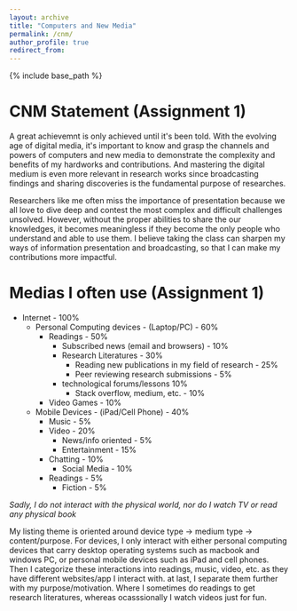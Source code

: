 ```yaml
---
layout: archive
title: "Computers and New Media"
permalink: /cnm/
author_profile: true
redirect_from:
---
```


{% include base_path %}

CNM Statement (Assignment 1)
======
A great achievemnt is only achieved until it's been told. With the evolving age of digital media, it's important to know and grasp the channels and powers of computers and new media to demonstrate the complexity and benefits of my hardworks and contributions. And mastering the digital medium is even more relevant in research works since broadcasting findings and sharing discoveries is the fundamental purpose of researches. 

Researchers like me often miss the importance of presentation because we all love to dive deep and contest the most complex and difficult challenges unsolved. However, without the proper abilities to share the our knowledges, it becomes meaningless if they become the only people who understand and able to use them. I believe taking the class can sharpen my ways of information presentation and broadcasting, so that I can make my contributions more impactful. 

Medias I often use (Assignment 1)
======
* Internet - 100%
  * Personal Computing devices - (Laptop/PC) - 60%
    * Readings - 50%
      * Subscribed news (email and browsers) - 10%
      * Research Literatures - 30%
        * Reading new publications in my field of research - 25%
        * Peer reviewing research submissions - 5%
      * technological forums/lessons 10%
        * Stack overflow, medium, etc. - 10%
    *  Video Games - 10%
  * Mobile Devices - (iPad/Cell Phone) - 40%
    * Music - 5%
    * Video - 20%
      * News/info oriented - 5%
      * Entertainment - 15%
    * Chatting - 10%
      * Social Media - 10%
    * Readings - 5%
      * Fiction - 5%

_Sadly, I do not interact with the physical world, nor do I watch TV or read any physical book_

My listing theme is oriented around device type -> medium type -> content/purpose. For devices, I only interact with either personal computing devices that carry desktop operating systems such as macbook and windows PC, or personal mobile devices such as iPad and cell phones. Then I categorize these interactions into readings, music, video, etc. as they have different websites/app I interact with. at last, I separate them further with my purpose/motivation. Where I sometimes do readings to get research literatures, whereas ocasssionally I watch videos just for fun. 
